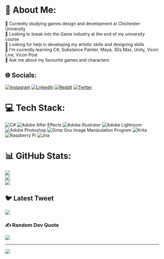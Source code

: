 # 💫 About Me:
🔭 Currently studying games design and development at Chichester University<br>👯 Looking to break into the Game industry at the end of my university course<br>🤝 Looking for help in developing my artistic skills and designing skills<br>🌱 I'm currently learning C#, Substance Painter, Maya, 3Ds Max, Unity, Vicon Live, Vicon Post<br>💬 Ask me about my favourite games and characters


## 🌐 Socials:
[![Instagram](https://img.shields.io/badge/Instagram-%23E4405F.svg?logo=Instagram&logoColor=white)](https://instagram.com/tom_prince_03) [![LinkedIn](https://img.shields.io/badge/LinkedIn-%230077B5.svg?logo=linkedin&logoColor=white)](https://linkedin.com/in/Tom-Prince-95b923270) [![Reddit](https://img.shields.io/badge/Reddit-%23FF4500.svg?logo=Reddit&logoColor=white)](https://www.reddit.com/user/Tom_Prince_03) [![Twitter](https://img.shields.io/badge/Twitter-%231DA1F2.svg?logo=Twitter&logoColor=white)](https://twitter.com/@Tom_Prince_03) 

# 💻 Tech Stack:
![C#](https://img.shields.io/badge/c%23-%23239120.svg?style=for-the-badge&logo=c-sharp&logoColor=white) ![Adobe After Effects](https://img.shields.io/badge/Adobe%20After%20Effects-9999FF.svg?style=for-the-badge&logo=Adobe%20After%20Effects&logoColor=white) ![Adobe Illustrator](https://img.shields.io/badge/adobeillustrator-%23FF9A00.svg?style=for-the-badge&logo=adobeillustrator&logoColor=white) ![Adobe Lightroom](https://img.shields.io/badge/Adobe%20Lightroom-31A8FF.svg?style=for-the-badge&logo=Adobe%20Lightroom&logoColor=white) ![Adobe Photoshop](https://img.shields.io/badge/adobephotoshop-%2331A8FF.svg?style=for-the-badge&logo=adobephotoshop&logoColor=white) ![Gimp Gnu Image Manipulation Program](https://img.shields.io/badge/Gimp-657D8B?style=for-the-badge&logo=gimp&logoColor=FFFFFF) ![Krita](https://img.shields.io/badge/Krita-203759?style=for-the-badge&logo=krita&logoColor=EEF37B) ![Raspberry Pi](https://img.shields.io/badge/-RaspberryPi-C51A4A?style=for-the-badge&logo=Raspberry-Pi) ![Jira](https://img.shields.io/badge/jira-%230A0FFF.svg?style=for-the-badge&logo=jira&logoColor=white)
# 📊 GitHub Stats:
![](https://github-readme-stats.vercel.app/api?username=TPrincy&theme=chartreuse-dark&hide_border=true&include_all_commits=true&count_private=false)<br/>
![](https://github-readme-streak-stats.herokuapp.com/?user=TPrincy&theme=chartreuse-dark&hide_border=true)<br/>
![](https://github-readme-stats.vercel.app/api/top-langs/?username=TPrincy&theme=chartreuse-dark&hide_border=true&include_all_commits=true&count_private=false&layout=compact)

## 🐦 Latest Tweet
[![](https://gtce.itsvg.in/api?username=@Tom_Prince_03)](https://github.com/VishwaGauravIn/github-twitter-card-embed)

### ✍️ Random Dev Quote
![](https://quotes-github-readme.vercel.app/api?type=horizontal&theme=merko)

---
[![](https://visitcount.itsvg.in/api?id=TPrincy&icon=5&color=9)](https://visitcount.itsvg.in)

<!-- Proudly created with GPRM ( https://gprm.itsvg.in ) -->
